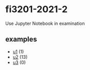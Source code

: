 # fi3201-2021-2
Use Jupyter Notebook in examination


## examples
+ [u1](u1/questions.ipynb) (1)
+ [u2](u2/README.md) (13)
+ [u3](u3/README.md) (0)
